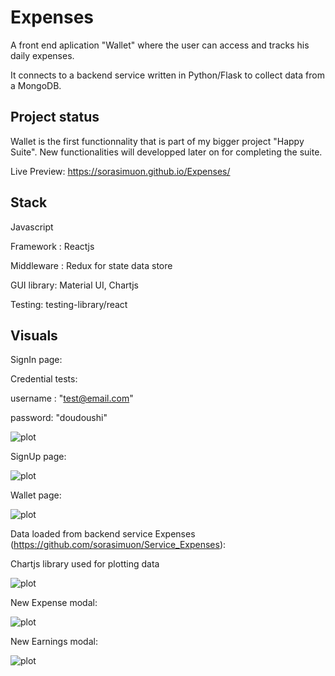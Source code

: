 # Expenses

A front end aplication "Wallet" where the user can access and tracks his daily expenses. 

It connects to a backend service written in Python/Flask to collect data from a MongoDB.

## Project status

Wallet is the first functionnality that is part of my bigger project "Happy Suite". New functionalities will developped later on for completing the suite.

Live Preview: https://sorasimuon.github.io/Expenses/

## Stack
Javascript

Framework : Reactjs

Middleware : Redux for state data store

GUI library: Material UI, Chartjs

Testing: testing-library/react

## Visuals

SignIn page: 

Credential tests: 

username : "test@email.com"

password: "doudoushi"

![plot](./Capture-SignIn.PNG)



SignUp page:

![plot](./Capture-SignUp.PNG)



Wallet page:

![plot](./Capture-Wallet.PNG)



Data loaded from backend service Expenses (https://github.com/sorasimuon/Service_Expenses):

Chartjs library used for plotting data

![plot](./Capture-Wallet+Data.PNG)



New Expense modal:

![plot](./Capture-Wallet+NewExpense.PNG)



New Earnings modal:

![plot](./Capture-Wallet+NewEarnings.PNG)
